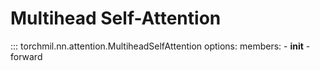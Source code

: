 # Multihead Self-Attention
::: torchmil.nn.attention.MultiheadSelfAttention
    options:
        members:
            - __init__
            - forward
